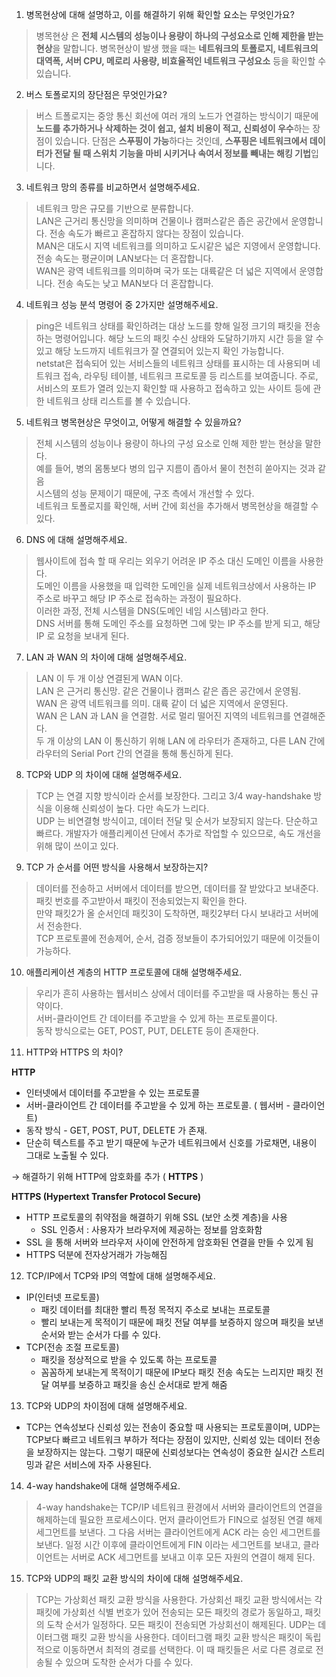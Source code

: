 1. 병목현상에 대해 설명하고, 이를 해결하기 위해 확인할 요소는 무엇인가요?

> 병목현상 은 **전체 시스템의 성능이나 용량이 하나의 구성요소로 인해 제한을 받는 현상**을 말합니다. 병목현상이 발생 했을 때는 **네트워크의 토폴로지, 네트워크의 대역폭, 서버 CPU, 메로리 사용량, 비효율적인 네트워크 구성요소** 등을 확인할 수 있습니다.
> 

2.  버스 토폴로지의 장단점은 무엇인가요?

> 버스 트폴로지는 중앙 통신 회선에 여러 개의 노드가 연결하는 방식이기 때문에 **노드를 추가하거나 삭제하는 것이 쉽고, 설치 비용이 적고, 신뢰성이 우수**하는 장점이 있습니다. 단점은 **스푸핑이 가능**하다는 것인데, **스푸핑은 네트워크에서 데이터가 전달 될 때 스위치 기능을 마비 시키거나 속여서 정보를 빼내는 해킹 기법**입니다.
>

3. 네트워크 망의 종류를 비교하면서 설명해주세요.

> 네트워크 망은 규모를 기반으로 분류합니다.\
> LAN은 근거리 통신망을 의미하며 건물이나 캠퍼스같은 좁은 공간에서 운영합니다. 전송 속도가 빠르고 혼잡하지 않다는 장점이 있습니다.\
> MAN은 대도시 지역 네트워크를 의미하고 도시같은 넓은 지영에서 운영합니다. 전송 속도는 평균이며 LAN보다는 더 혼잡합니다.\
> WAN은 광역 네트워크를 의미하며 국가 또는 대륙같은 더 넓은 지역에서 운영합니다. 전송 속도는 낮고 MAN보다 더 혼잡합니다.

4. 네트워크 성능 분석 명령어 중 2가지만 설명해주세요.

> ping은 네트워크 상태를 확인하려는 대상 노드를 향해 일정 크기의 패킷을 전송하는 명령어입니다. 해당 노드의 패킷 수신 상태와 도달하기까지 시간 등을 알 수 있고 해당 노드까지 네트워크가 잘 연결되어 있는지 확인 가능합니다.\
> netstat은 접속되어 있는 서비스들의 네트워크 상태를 표시하는 데 사용되며 네트워크 접속, 라우팅 테이블, 네트워크 프로토콜 등 리스트를 보여줍니다. 주로, 서비스의 포트가 열려 있는지 확인할 때 사용하고 접속하고 있는 사이트 등에 관한 네트워크 상태 리스트를 볼 수 있습니다.

5. 네트워크 병목현상은 무엇이고, 어떻게 해결할 수 있을까요?
> 전체 시스템의 성능이나 용량이 하나의 구성 요소로 인해 제한 받는 현상을 말한다. \
> 예를 들어, 병의 몸통보다 병의 입구 지름이 좁아서 물이 천천히 쏟아지는 것과 같음 \
> 시스템의 성능 문제이기 때문에, 구조 측에서 개선할 수 있다.\
> 네트워크 토폴로지를 확인해, 서버 간에 회선을 추가해서 병목현상을 해결할 수 있다.

6. DNS 에 대해 설명해주세요.
> 웹사이트에 접속 할 때 우리는 외우기 어려운 IP 주소 대신 도메인 이름을 사용한다. \
> 도메인 이름을 사용했을 때 입력한 도메인을 실제 네트워크상에서 사용하는 IP 주소로 바꾸고 해당 IP 주소로 접속하는 과정이 필요하다. \
> 이러한 과정, 전체 시스템을 DNS(도메인 네임 시스템)라고 한다. \
> DNS 서버를 통해 도메인 주소를 요청하면 그에 맞는 IP 주소를 받게 되고, 해당 IP 로 요청을 보내게 된다. 

7. LAN 과 WAN 의 차이에 대해 설명해주세요. 
> LAN 이 두 개 이상 연결된게 WAN 이다.\
> LAN 은 근거리 통신망. 같은 건물이나 캠퍼스 같은 좁은 공간에서 운영됨.\
> WAN 은 광역 네트워크를 의미. 대륙 같이 더 넓은 지역에서 운영된다.\
> WAN 은 LAN 과 LAN 을 연결함. 서로 멀리 떨어진 지역의 네트워크를 연결해준다.\
> 두 개 이상의 LAN 이 통신하기 위해 LAN 에 라우터가 존재하고, 다른 LAN 간에 라우터의 Serial Port 간의 연결을 통해 통신하게 된다.


8. TCP와 UDP 의 차이에 대해 설명해주세요.
> TCP 는 연결 지향 방식이라 순서를 보장한다. 그리고 3/4 way-handshake 방식을 이용해 신뢰성이 높다. 다만 속도가 느리다. \
> UDP 는 비연결형 방식이고, 데이터 전달 및 순서가 보장되지 않는다. 단순하고 빠르다. 개발자가 애플리케이션 단에서 추가로 작업할 수 있으므로, 속도 개선을 위해 많이 쓰이고 있다. 

9. TCP 가 순서를 어떤 방식을 사용해서 보장하는지?
> 데이터를 전송하고 서버에서 데이터를 받으면, 데이터를 잘 받았다고 보내준다. \
> 패킷 번호를 주고받아서 패킷이 전송되었는지 확인을 한다. \
> 만약 패킷2가 올 순서인데 패킷3이 도착하면, 패킷2부터 다시 보내라고 서버에서 전송한다. \
> TCP 프로토콜에 전송제어, 순서, 검증 정보들이 추가되어있기 때문에 이것들이 가능하다.

10. 애플리케이션 계층의 HTTP 프로토콜에 대해 설명해주세요.
> 우리가 흔히 사용하는 웹서비스 상에서 데이터를 주고받을 때 사용하는 통신 규약이다. \
> 서버-클라이언트 간 데이터를 주고받을 수 있게 하는 프로토콜이다. \
> 동작 방식으로는 GET, POST, PUT, DELETE 등이 존재한다.

11. HTTP와 HTTPS 의 차이?

**HTTP**

- 인터넷에서 데이터를 주고받을 수 있는 프로토콜
- 서버-클라이언트 간 데이터를 주고받을 수 있게 하는 프로토콜. ( 웹서버 - 클라이언트)
- 동작 방식 - GET, POST, PUT, DELETE 가 존재.
- 단순히 텍스트를 주고 받기 때문에 누군가 네트워크에서 신호를 가로채면, 내용이 그대로 노출될 수 있다.

→ 해결하기 위해 HTTP에 암호화를 추가 ( **HTTPS**  )

**HTTPS (Hypertext Transfer Protocol Secure)**

- HTTP 프로토콜의 취약점을 해결하기 위해 SSL (보안 소켓 계층)을 사용
    - SSL 인증서 : 사용자가 브라우저에 제공하는 정보를 암호화함
- SSL 을 통해 서버와 브라우저 사이에 안전하게 암호화된 연결을 만들 수 있게 됨
- HTTPS 덕분에 전자상거래가 가능해짐

12. TCP/IP에서 TCP와 IP의 역할에 대해 설명해주세요.
- IP(인터넷 프로토콜)
    - 패킷 데이터를 최대한 빨리 특정 목적지 주소로 보내는 프로토콜
    - 빨리 보내는게 목적이기 때문에 패킷 전달 여부를 보증하지 않으며 패킷을 보낸 순서와 받는 순서가 다를 수 있다.
- TCP(전송 조절 프로토콜)
    - 패킷을 정상적으로 받을 수 있도록 하는 프로토콜
    - 꼼꼼하게 보내는게 목적이기 때문에 IP보다 패킷 전송 속도는 느리지만 패킷 전달 여부를 보증하고 패킷을 송신 순서대로 받게 해줌

13. TCP와 UDP의 차이점에 대해 설명해주세요.
- TCP는 연속성보다 신뢰성 있는 전송이 중요할 때 사용되는 프로토콜이며, UDP는 TCP보다 빠르고 네트워크 부하가 적다는 장점이 있지만, 신뢰성 있는 데이터 전송을 보장하지는 않는다. 그렇기 때문에 신뢰성보다는 연속성이 중요한 실시간 스트리밍과 같은 서비스에 자주 사용된다.

14. 4-way handshake에 대해 설명해주세요.
> 4-way handshake는 TCP/IP 네트워크 환경에서 서버와 클라이언트의 연결을 해제하는데 필요한 프로세스이다. 먼저 클라이언트가 FIN으로 설정된 연결 해제 세그먼트를 보낸다. 그 다음 서버는 클라이언트에게 ACK 라는 승인 세그먼트를 보낸다. 일정 시간 이후에 클라이언트에게 FIN 이라는 세그먼트를 보내고, 클라이언트는 서버로 ACK 세그먼트를 보내고 이후 모든 자원의 연결이 해제 된다.

15. TCP와 UDP의 패킷 교환 방식의 차이에 대해 설명해주세요.
> TCP는 가상회선 패킷 교환 방식을 사용한다. 가상회선 패킷 교환 방식에서는 각 패킷에 가상회선 식별 번호가 있어 전송되는 모든 패킷의 경로가 동일하고, 패킷의 도착 순서가 일정하다. 모든 패킷이 전송되면 가상회선이 해제된다.
> UDP는 데이터그램 패킷 교환 방식을 사용한다. 데이터그램 패킷 교환 방식은 패킷이 독립적으로 이동하면서 최적의 경로를 선택한다. 이 때 패킷들은 서로 다른 경로로 전송될 수 있으며 도착한 순서가 다를 수 있다.
